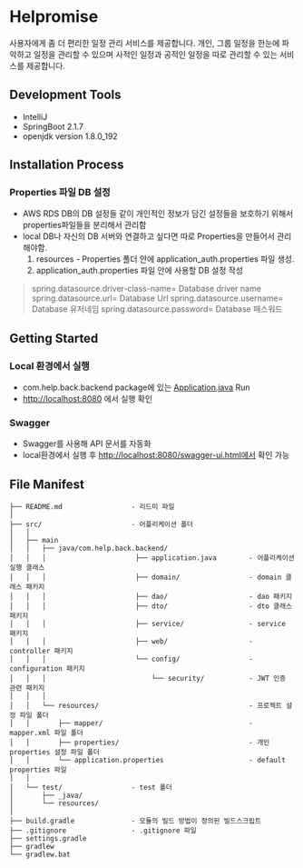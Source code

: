 # Helpromise
사용자에게 좀 더 편리한 일정 관리 서비스를 제공합니다. 개인, 그룹 일정을 한눈에 파악하고 일정을 관리할 수 있으며 사적인 일정과 공적인 일정을 따로 관리할 수 있는 서비스를 제공합니다. 


## Development Tools

- IntelliJ
- SpringBoot 2.1.7
- openjdk version 1.8.0_192

## Installation Process

### Properties 파일 DB 설정

- AWS RDS DB의 DB 설정들 같이 개인적인 정보가 담긴 설정들을 보호하기 위해서 properties파일들을 분리해서 관리함
- local DB나 자신의 DB 서버와 연결하고 싶다면 따로 Properties을 만들어서 관리해야함.
    1. resources - Properties 폴더 안에 application_auth.properties 파일 생성.
    2. application_auth.properties 파일 안에 사용할 DB 설정 작성

> spring.datasource.driver-class-name=  Database driver name
spring.datasource.url= Database Url
spring.datasource.username= Database 유저네임
spring.datasource.password= Database 패스워드


## Getting Started



### Local 환경에서 실행 

- com.help.back.backend package에 있는 [Application.java](http://application.java) Run
- [http://localhost:8080](http://localhost:8080) 에서 실행 확인



### Swagger

- Swagger를 사용해 API 문서를 자동화
- local환경에서 실행 후 [http://localhost:8080/swagger-ui.html에서](http://localhost:8080/swagger-ui.html에서) 확인 가능


## File Manifest

	├── README.md                 - 리드미 파일
	│
	├── src/                      - 어플리케이션 폴더
	│   │ 
	│   ├── main
	│   │   ├── java/com.help.back.backend/                        
	│   │   │                      ├── application.java        - 어플리케이션 실행 클래스 
	│   │   │                      ├── domain/                 - domain 클래스 패키지
	│   │   │                      ├── dao/                    - dao 패키지
	│   │   │                      ├── dto/                    - dto 클래스 패키지
	│   │   │                      ├── service/                - service 패키지
	│   │   │                      ├── web/                    - controller 패키지
	│   │   │                      └── config/                 - configuration 패키지
	│   │   │                          └── security/           - JWT 인증 관련 패키지	
	│   │   │
	│   │   └── resources/                                     - 프로젝트 설정 파일 폴더
	│   │       ├── mapper/                                    - mapper.xml 파일 폴더
	│   │       ├── properties/                                - 개인 properties 설정 파일 폴더
	│   │       └── application.properties                     - default properties 파일
	│   │ 
	│   └── test/                 - test 폴더
	│       ├── _java/            
	│       └── resources/        
	│ 
	├── build.gradle              - 모듈의 빌드 방법이 정의된 빌드스크립트
	├── .gitignore                - .gitignore 파일
	├── settings.gradle              
	├── gradlew          
	└── gradlew.bat                    
